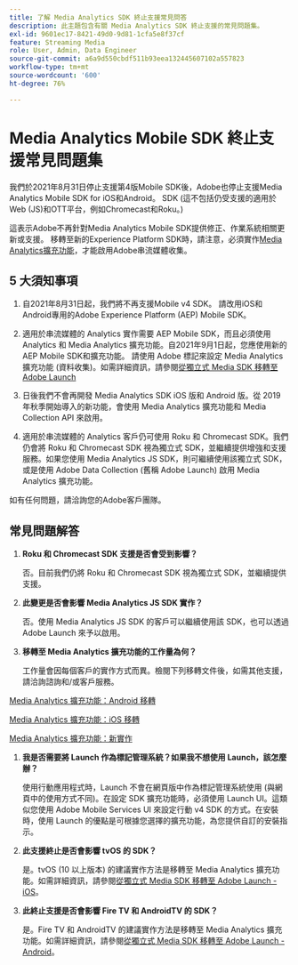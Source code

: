 ```yaml
---
title: 了解 Media Analytics SDK 終止支援常見問答
description: 此主題包含有關 Media Analytics SDK 終止支援的常見問題集。
exl-id: 9601ec17-8421-49d0-9d81-1cfa5e8f37cf
feature: Streaming Media
role: User, Admin, Data Engineer
source-git-commit: a6a9d550cbdf511b93eea132445607102a557823
workflow-type: tm+mt
source-wordcount: '600'
ht-degree: 76%

---
```


# Media Analytics Mobile SDK 終止支援常見問題集

我們於2021年8月31日停止支援第4版Mobile SDK後，Adobe也停止支援Media Analytics Mobile SDK for iOS和Android。 SDK (這不包括仍受支援的適用於Web (JS)和OTT平台，例如Chromecast和Roku。)

這表示Adobe不再針對Media Analytics Mobile SDK提供修正、作業系統相關更新或支援。 移轉至新的Experience Platform SDK時，請注意，必須實作[Media Analytics擴充功能](https://developer.adobe.com/client-sdks/documentation/adobe-media-analytics/)，才能啟用Adobe串流媒體收集。


## 5 大須知事項

1. 自2021年8月31日起，我們將不再支援Mobile v4 SDK。 請改用iOS和Android專用的Adobe Experience Platform (AEP) Mobile SDK。

1. 適用於串流媒體的 Analytics 實作需要 AEP Mobile SDK，而且必須使用 Analytics 和 Media Analytics 擴充功能。自2021年9月1日起，您應使用新的AEP Mobile SDK和擴充功能。  請使用 Adobe 標記來設定 Media Analytics 擴充功能 (資料收集)。如需詳細資訊，請參閱[從獨立式 Media SDK 移轉至 Adobe Launch](/help/legacy/sdk-to-launch/sdk-to-launch-migration.md)

1. 日後我們不會再開發 Media Analytics SDK iOS 版和 Android 版。從 2019 年秋季開始導入的新功能，會使用 Media Analytics 擴充功能和 Media Collection API 來啟用。

1. 適用於串流媒體的 Analytics 客戶仍可使用 Roku 和 Chromecast SDK。我們仍會將 Roku 和 Chromecast SDK 視為獨立式 SDK，並繼續提供增強和支援服務。如果您使用 Media Analytics JS SDK，則可繼續使用該獨立式 SDK，或是使用 Adobe Data Collection (舊稱 Adobe Launch) 啟用 Media Analytics 擴充功能。

如有任何問題，請洽詢您的Adobe客戶團隊。

## 常見問題解答

1. **Roku 和 Chromecast SDK 支援是否會受到影響？**

   否。目前我們仍將 Roku 和 Chromecast SDK 視為獨立式 SDK，並繼續提供支援。&#x200B;
1. **此變更是否會影響 Media Analytics JS SDK 實作？**

   否。使用 Media Analytics JS SDK 的客戶可以繼續使用該 SDK，也可以透過 Adobe Launch 來予以啟用。
&#x200B;
1. **移轉至 Media Analytics 擴充功能的工作量為何？**

   工作量會因每個客戶的實作方式而異。檢閱下列移轉文件後，如需其他支援，請洽詢諮詢和/或客戶服務。

[Media Analytics 擴充功能：Android 移轉](/help/legacy/sdk-to-launch/sdk-to-launch-migration-platforms/sdk-to-launch-migration-android.md)

[Media Analytics 擴充功能：iOS 移轉](/help/legacy/sdk-to-launch/sdk-to-launch-migration-platforms/sdk-to-launch-migration-ios.md)

   [Media Analytics 擴充功能：新實作](https://developer.adobe.com/client-sdks/documentation/adobe-media-analytics/)

1. **我是否需要將 Launch 作為標記管理系統？如果我不想使用 Launch，該怎麼辦？**

   使用行動應用程式時，Launch 不會在網頁版中作為標記管理系統使用 (與網頁中的使用方式不同)。在設定 SDK 擴充功能時，必須使用 Launch UI。這類似您使用 Adobe Mobile Services UI 來設定行動 v4 SDK 的方式。在安裝時，使用 Launch 的優點是可根據您選擇的擴充功能，為您提供自訂的安裝指示。

1. **此支援終止是否會影響 tvOS 的 SDK？**

   是。tvOS (10 以上版本) 的建議實作方法是移轉至 Media Analytics 擴充功能。如需詳細資訊，請參閱[從獨立式 Media SDK 移轉至 Adobe Launch - iOS](/help/legacy/sdk-to-launch/sdk-to-launch-migration-platforms/sdk-to-launch-migration-ios.md)。

1. **此終止支援是否會影響 Fire TV 和 AndroidTV 的 SDK&#x200B;？**

   是。Fire TV 和 AndroidTV 的建議實作方法是移轉至 Media Analytics 擴充功能。如需詳細資訊，請參閱[從獨立式 Media SDK 移轉至 Adobe Launch - Android](/help/legacy/sdk-to-launch/sdk-to-launch-migration-platforms/sdk-to-launch-migration-android.md)。
